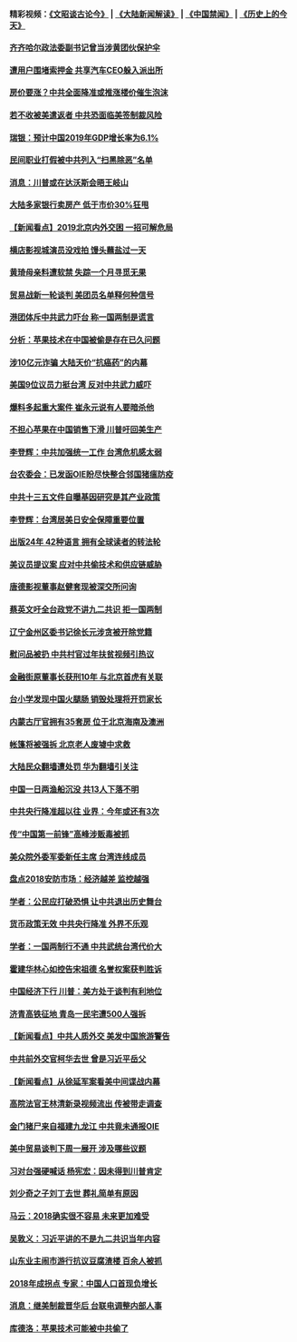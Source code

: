 #### 精彩视频：[《文昭谈古论今》](https://github.com/gfw-breaker/wenzhao/blob/master/README.md?t=01060331) | [《大陆新闻解读》](https://github.com/gfw-breaker/ntdtv-comedy/blob/master/README.md?t=01060331) | [《中国禁闻》](https://github.com/gfw-breaker/ntdtv-news/blob/master/README.md?t=01060331) | [《历史上的今天》](https://github.com/gfw-breaker/today-in-history/blob/master/README.md?t=01060331) 


#### [齐齐哈尔政法委副书记曾当涉黄团伙保护伞](../pages/nsc413/n10956152.md?t=01060331) 

#### [遭用户围堵索押金 共享汽车CEO躲入派出所](../pages/nsc413/n10956044.md?t=01060331) 

#### [房价要涨？中共全面降准或推涨楼价催生泡沫](../pages/nsc413/n10954918.md?t=01060331) 

#### [若不收被美遣返者 中共恐面临美签制裁风险](../pages/nsc413/n10956098.md?t=01060331) 

#### [瑞银：预计中国2019年GDP增长率为6.1%](../pages/nsc413/n10955774.md?t=01060331) 

#### [民间职业打假被中共列入“扫黑除恶”名单](../pages/nsc413/n10955988.md?t=01060331) 

#### [消息：川普或在达沃斯会晤王岐山](../pages/nsc413/n10955960.md?t=01060331) 

#### [大陆多家银行卖房产 低于市价30%狂甩](../pages/nsc413/n10955775.md?t=01060331) 

#### [【新闻看点】2019北京内外交困 一招可解危局](../pages/nsc413/n10955989.md?t=01060331) 

#### [横店影视城演员没戏拍 馒头蘸盐过一天](../pages/nsc413/n10955980.md?t=01060331) 

#### [黄琦母亲料遭软禁 失踪一个月寻觅无果](../pages/nsc413/n10955904.md?t=01060331) 

#### [贸易战新一轮谈判 美团员名单释何种信号](../pages/nsc413/n10955951.md?t=01060331) 

#### [港团体斥中共武力吓台 称一国两制是谎言](../pages/nsc413/n10955874.md?t=01060331) 

#### [分析：苹果技术在中国被偷是存在已久问题](../pages/nsc413/n10955741.md?t=01060331) 

#### [涉10亿元诈骗 大陆天价“抗癌药”的内幕](../pages/nsc413/n10955031.md?t=01060331) 

#### [美国9位议员力挺台湾 反对中共武力威吓](../pages/nsc413/n10955749.md?t=01060331) 

#### [爆料多起重大案件 崔永元说有人要暗杀他](../pages/nsc413/n10955752.md?t=01060331) 


#### [不担心苹果在中国销售下滑 川普吁回美生产](../pages/nsc413/n10955732.md?t=01060331) 

#### [李登辉：中共加强统一工作 台湾危机感太弱](../pages/nsc413/n10955441.md?t=01060331) 

#### [台农委会：已发函OIE盼尽快整合邻国猪瘟防疫](../pages/nsc413/n10955699.md?t=01060331) 

#### [中共十三五文件自曝基因研究是其产业政策](../pages/nsc413/n10954495.md?t=01060331) 

#### [李登辉：台湾居美日安全保障重要位置](../pages/nsc413/n10955380.md?t=01060331) 

#### [出版24年 42种语言 拥有全球读者的转法轮](../pages/nsc413/n10955468.md?t=01060331) 

#### [美议员提议案 应对中共偷技术和供应链威胁](../pages/nsc413/n10954406.md?t=01060331) 

#### [唐德影视董事赵健套现被深交所问询](../pages/nsc413/n10955084.md?t=01060331) 

#### [蔡英文吁全台政党不讲九二共识 拒一国两制](../pages/nsc413/n10955253.md?t=01060331) 

#### [辽宁金州区委书记徐长元涉贪被开除党籍](../pages/nsc413/n10955146.md?t=01060331) 

#### [慰问品被扔 中共村官过年扶贫视频引热议](../pages/nsc413/n10954791.md?t=01060331) 

#### [金融街原董事长获刑10年 与北京首虎有关联](../pages/nsc413/n10955123.md?t=01060331) 

#### [台小学发现中国火腿肠 销毁处理将开罚家长](../pages/nsc413/n10954878.md?t=01060331) 

#### [内蒙古厅官拥有35套房 位于北京海南及澳洲](../pages/nsc413/n10954923.md?t=01060331) 

#### [帐篷将被强拆 北京老人废墟中求救](../pages/nsc413/n10954963.md?t=01060331) 

#### [大陆民众翻墙遭处罚 华为翻墙引关注](../pages/nsc413/n10954587.md?t=01060331) 

#### [中国一日两渔船沉没 共13人下落不明](../pages/nsc413/n10954742.md?t=01060331) 

#### [中共央行降准超以往 业界：今年或还有3次](../pages/nsc413/n10954627.md?t=01060331) 

#### [传“中国第一前锋”高峰涉贩毒被抓](../pages/nsc413/n10954675.md?t=01060331) 

#### [美众院外委军委新任主席 台湾连线成员](../pages/nsc413/n10954694.md?t=01060331) 

#### [盘点2018安防市场：经济越差 监控越强](../pages/nsc413/n10954601.md?t=01060331) 

#### [学者：公民应打破恐惧 让中共退出历史舞台](../pages/nsc413/n10954345.md?t=01060331) 

#### [货币政策无效 中共央行降准 外界不乐观](../pages/nsc413/n10954010.md?t=01060331) 

#### [学者：一国两制行不通 中共武统台湾代价大](../pages/nsc413/n10954173.md?t=01060331) 

#### [霍建华林心如控告宋祖德 名誉权案获判胜诉](../pages/nsc413/n10954047.md?t=01060331) 

#### [中国经济下行 川普：美方处于谈判有利地位](../pages/nsc413/n10954366.md?t=01060331) 

#### [济青高铁征地 青岛一民宅遭500人强拆](../pages/nsc413/n10954118.md?t=01060331) 

#### [【新闻看点】中共人质外交 美发中国旅游警告](../pages/nsc413/n10954034.md?t=01060331) 

#### [中共前外交官柯华去世 曾是习近平岳父](../pages/nsc413/n10954264.md?t=01060331) 

#### [【新闻看点】从徐延军案看美中间谍战内幕](../pages/nsc413/n10953966.md?t=01060331) 

#### [高院法官王林清新录视频流出 传被带走调查](../pages/nsc413/n10954088.md?t=01060331) 

#### [金门猪尸来自福建九龙江 中共竟未通报OIE](../pages/nsc413/n10952517.md?t=01060331) 

#### [美中贸易谈判下周一展开 涉及哪些议题](../pages/nsc413/n10954176.md?t=01060331) 

#### [习对台强硬喊话 杨宪宏：因未得到川普肯定](../pages/nsc413/n10953483.md?t=01060331) 

#### [刘少奇之子刘丁去世 葬礼简单有原因](../pages/nsc413/n10954072.md?t=01060331) 

#### [马云：2018确实很不容易 未来更加难受](../pages/nsc413/n10953785.md?t=01060331) 

#### [吴敦义：习近平讲的不是九二共识当年内容](../pages/nsc413/n10954004.md?t=01060331) 

#### [山东业主闹市游行抗议豆腐渣楼 百余人被抓](../pages/nsc413/n10954050.md?t=01060331) 

#### [2018年成拐点 专家：中国人口首现负增长](../pages/nsc413/n10953952.md?t=01060331) 

#### [消息：继美制裁晋华后 台联电调整内部人事](../pages/nsc413/n10953969.md?t=01060331) 

#### [库德洛：苹果技术可能被中共偷了](../pages/nsc413/n10953981.md?t=01060331) 


